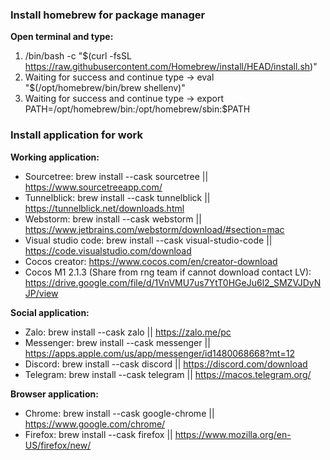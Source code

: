 ### Install homebrew for package manager
**Open terminal and type:**
1. /bin/bash -c "$(curl -fsSL https://raw.githubusercontent.com/Homebrew/install/HEAD/install.sh)"
2. Waiting for success and continue type -> eval "$(/opt/homebrew/bin/brew shellenv)"
3. Waiting for success and continue type -> export PATH=/opt/homebrew/bin:/opt/homebrew/sbin:$PATH
### Install application for work
**Working application:**
- Sourcetree: brew install --cask sourcetree || https://www.sourcetreeapp.com/
- Tunnelblick: brew install --cask tunnelblick || https://tunnelblick.net/downloads.html
- Webstorm: brew install --cask webstorm || https://www.jetbrains.com/webstorm/download/#section=mac
- Visual studio code: brew install --cask visual-studio-code || https://code.visualstudio.com/download
- Cocos creator: https://www.cocos.com/en/creator-download
- Cocos M1 2.1.3 (Share from rng team if cannot download contact LV): https://drive.google.com/file/d/1VnVMU7us7YtT0HGeJu6l2_SMZVJDyNJP/view

**Social application:**
- Zalo: brew install --cask zalo || https://zalo.me/pc
- Messenger: brew install --cask messenger || https://apps.apple.com/us/app/messenger/id1480068668?mt=12
- Discord: brew install --cask discord || https://discord.com/download
- Telegram: brew install --cask telegram || https://macos.telegram.org/

**Browser application:**
- Chrome: brew install --cask google-chrome || https://www.google.com/chrome/
- Firefox: brew install --cask firefox || https://www.mozilla.org/en-US/firefox/new/
